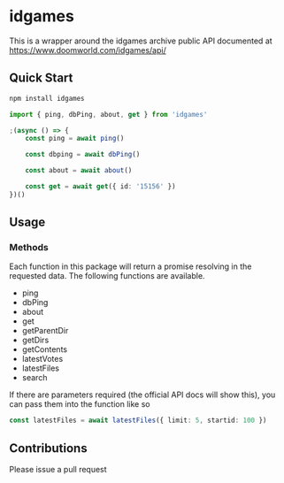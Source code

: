 # idgames

This is a wrapper around the idgames archive public API documented at https://www.doomworld.com/idgames/api/

## Quick Start

```bash
npm install idgames
```

```typescript
import { ping, dbPing, about, get } from 'idgames'

;(async () => {
    const ping = await ping()

    const dbping = await dbPing()

    const about = await about()

    const get = await get({ id: '15156' })
})()
```

## Usage

### Methods

Each function in this package will return a promise resolving in the requested data. The following functions are available.

-   ping
-   dbPing
-   about
-   get
-   getParentDir
-   getDirs
-   getContents
-   latestVotes
-   latestFiles
-   search

If there are parameters required (the official API docs will show this), you can pass them into the function like so

```typescript
const latestFiles = await latestFiles({ limit: 5, startid: 100 })
```

## Contributions

Please issue a pull request

